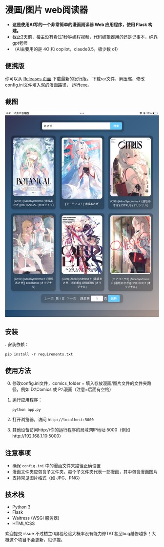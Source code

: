 # 漫画/图片 web阅读器

- **这是使用AI写的一个非常简单的漫画阅读器 Web 应用程序，使用 Flask 构建。**
- 截止2天前，楼主没有看过1秒钟编程视频，代码编辑器用的还是记事本，纯靠gpt老师
- （AI主要用的是 4O 和 copilot，claude3.5，极少数 o1）

## 便携版

你可以从 [Releases 页面](https://github.com/ikemenrourou/manga-reader/releases) 下载最新的发行版。
下载rar文件，解压缩，修改config.ini文件填入泥的漫画路径，
运行exe。

## 截图

![首页截图](截图/test.jpg)

## 安装

. 安装依赖：
   ```
   pip install -r requirements.txt
   ```


## 使用方法

0. 修改config.ini文件，comics_folder = 填入存放漫画/图片文件的文件夹路径，例如 D:\Comics 或 P:\漫画（注意=后面有空格）

1. 运行应用程序：
   ```
   python app.py
   ```

2. 打开浏览器，访问 `http://localhost:5000`

3. 其他设备访问http://你的运行程序的局域网IP地址:5000（例如http://192.168.1.10:5000）

## 注意事项

- 确保 `config.ini` 中的漫画文件夹路径正确设置
- 漫画文件夹应包含子文件夹，每个子文件夹代表一部漫画，其中包含漫画图片
- 支持常见图片格式（如 JPG、PNG）



## 技术栈

- Python 3
- Flask
- Waitress (WSGI 服务器)
- HTML/CSS

欢迎提交 issue 不过楼主0编程经验大概率没有能力修TAT甚至bug越修越多！大概这个项目不会更新，见谅捏。
